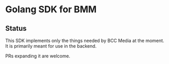 # Golang SDK for BMM

## Status

This SDK implements only the things needed by BCC Media at the moment.
It is primarily meant for use in the backend.

PRs expanding it are welcome.

